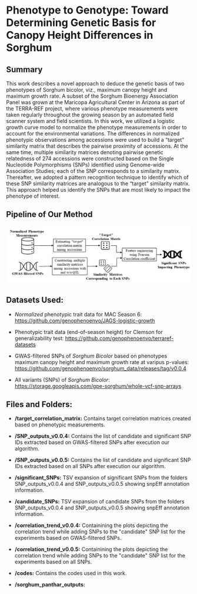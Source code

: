 <h1>Phenotype to Genotype: Toward Determining Genetic Basis for Canopy Height Differences in Sorghum </h1>

## Summary
This work describes a novel approach to deduce the genetic basis of two phenotypes of Sorghum bicolor, viz., maximum canopy height and maximum growth rate. A subset of the Sorghum Bioenergy Association Panel was grown at the Maricopa Agricultural Center in Arizona as part of the TERRA-REF project, where various phenotype measurements were taken regularly throughout the growing season by an automated field scanner system and field scientists. In this work, we utilized a logistic growth curve model to normalize the phenotype measurements in order to account for the environmental variations. The differences in normalized phenotypic observations among accessions were used to build a “target" similarity matrix that describes the pairwise proximity of accessions. At the same time, multiple similarity matrices denoting pairwise genetic relatedness of 274 accessions were constructed based on the Single Nucleotide Polymorphisms (SNPs) identified using Genome-wide Association Studies; each of the SNP corresponds to a similarity matrix. Thereafter, we adopted a pattern recognition technique to identify which of these SNP similarity matrices are analogous to the “target” similarity matrix. This approach helped us identify the SNPs that are most likely to impact the phenotype of interest.

## Pipeline of Our Method
![Image not available.](figures/Figure1.jpg)

## Datasets Used:
* _Normalized_ phenotypic trait data for MAC Season 6: https://github.com/genophenoenvo/JAGS-logistic-growth

* Phenotypic trait data (end-of-season height) for Clemson for generalizability test: https://github.com/genophenoenvo/terraref-datasets 

* GWAS-filtered SNPs of _Sorghum Bicolor_ based on phenotypes maximum canopy height and maximum growth rate at varipus p-values: https://github.com/genophenoenvo/sorghum_data/releases/tag/v0.0.4

* All variants (SNPs) of _Sorghum Bicolor_: https://storage.googleapis.com/gpe-sorghum/whole-vcf-snp-arrays

## Files and Folders:
* **/target_correlation_matrix:** Contains target correlation matrices created based on phenotypic measurements.
  
* **/SNP_outputs_v0.0.4:** Contains the list of candidate and significant SNP IDs extracted based on GWAS-filtered SNPs after execution our algorithm.

* **/SNP_outputs_v0.0.5:** Contains the list of candidate and significant SNP IDs extracted based on all SNPs after execution our algorithm.

* **/significant_SNPs:** TSV expansion of significant SNPs from the folders SNP_outputs_v0.0.4 and SNP_outputs_v0.0.5 showing snpEff annotation information.

* **/candidate_SNPs:** TSV expansion of candidate SNPs from the folders SNP_outputs_v0.0.4 and SNP_outputs_v0.0.5 showing snpEff annotation information.

* **/correlation_trend_v0.0.4:** Containining the plots depicting the correlation trend while adding SNPs to the "candidate" SNP list for the experiments based on GWAS-filtered SNPs.

* **/correlation_trend_v0.0.5:** Containining the plots depicting the correlation trend while adding SNPs to the "candidate" SNP list for the experiments based on all SNPs.

* **/codes:** Contains the codes used in this work.

* **/sorghum_panthar_outputs:**  
